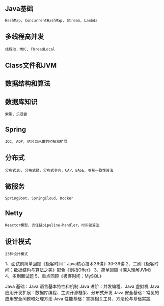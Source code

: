 
## Java基础
    HashMap, ConcurrentHashMap, Stream, Lambda

## 多线程高并发
    线程池，MDC, ThreadLocal

## Class文件和JVM

## 数据结构和算法

## 数据库知识
    索引，乐观锁

## Spring
    IOC, AOP, 结合自己做的桥接和扩展

## 分布式
    分布式ID, 分布式锁，分布式事务，CAP、BASE，哈希一致性算法

## 微服务
    SpringBoot, SpringCloud, Docker

## Netty
    Reactor模型，责任链pipeline-handler，时间轮算法
    
## 设计模式
    23种设计模式


1、面试前简单回顾《极客时间：Java核心技术36讲》30-39讲
2、二刷《极客时间：数据结构与算法之美》配合《剑指Offer》
3、简单回顾《深入理解JVM》
4、多刷面试题
5、重点回顾《极客时间：MySQL》



 Java 基础：Java 语言基本特性和机制
 Java 进阶：并发编程、Java 虚拟机
 Java 应用开发扩展：数据库编程、主流开源框架、分布式开发
 Java 安全基础：常见的应用安全问题和处理方法
 Java 性能基础：掌握相关工具、方法论与基础实践